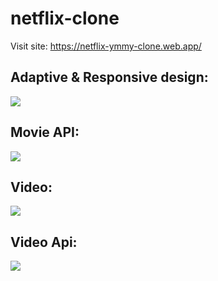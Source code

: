 # netflix-clone
Visit site:
https://netflix-ymmy-clone.web.app/

## Adaptive & Responsive design:
![](https://i.imgur.com/UNv3Pcd.png)
## Movie API:
![](https://i.imgur.com/zbv6ksZ.png)
## Video:
![](https://i.imgur.com/yb5lgWg.png)
## Video Api:
![](https://i.imgur.com/x2l0K9j.png)